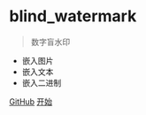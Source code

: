 <!-- ![logo](_media/pic.jpg) -->

# blind_watermark

> 数字盲水印

* 嵌入图片
* 嵌入文本
* 嵌入二进制

[GitHub](https://github.com/guofei9987/blind_watermark/)
[开始](/zh/README)
